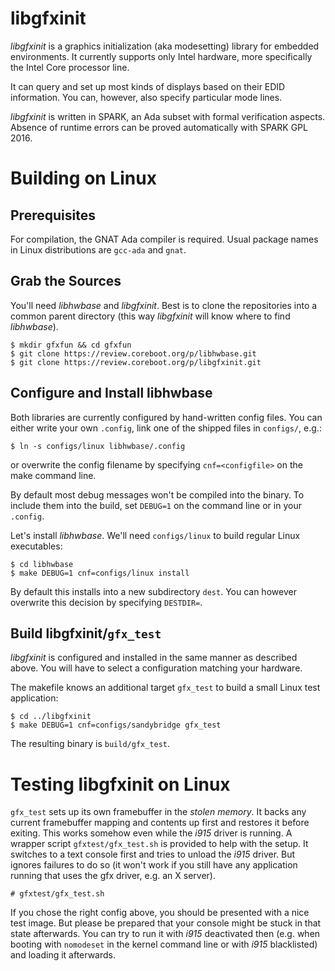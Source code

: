 libgfxinit
==========

*libgfxinit* is a graphics initialization (aka modesetting) library
for embedded environments. It currently supports only Intel hardware,
more specifically the Intel Core processor line.

It can query and set up most kinds of displays based on their EDID
information. You can, however, also specify particular mode lines.

*libgfxinit* is written in SPARK, an Ada subset with formal
verification aspects. Absence of runtime errors can be proved
automatically with SPARK GPL 2016.


Building on Linux
=================

Prerequisites
-------------

For compilation, the GNAT Ada compiler is required. Usual package
names in Linux distributions are `gcc-ada` and `gnat`.

Grab the Sources
----------------

You'll need *libhwbase* and *libgfxinit*. Best is to clone the
repositories into a common parent directory (this way *libgfxinit*
will know where to find *libhwbase*).

    $ mkdir gfxfun && cd gfxfun
    $ git clone https://review.coreboot.org/p/libhwbase.git
    $ git clone https://review.coreboot.org/p/libgfxinit.git

Configure and Install libhwbase
-------------------------------

Both libraries are currently configured by hand-written config files.
You can either write your own `.config`, link one of the shipped files
in `configs/`, e.g.:

    $ ln -s configs/linux libhwbase/.config

or overwrite the config filename by specifying `cnf=<configfile>` on
the make command line.

By default most debug messages won't be compiled into the binary. To
include them into the build, set `DEBUG=1` on the command line or in
your `.config`.

Let's install *libhwbase*. We'll need `configs/linux` to build regular
Linux executables:

    $ cd libhwbase
    $ make DEBUG=1 cnf=configs/linux install

By default this installs into a new subdirectory `dest`. You can however
overwrite this decision by specifying `DESTDIR=`.

Build libgfxinit/`gfx_test`
---------------------------

*libgfxinit* is configured and installed in the same manner as
described above. You will have to select a configuration matching your
hardware.

The makefile knows an additional target `gfx_test` to build a small
Linux test application:

    $ cd ../libgfxinit
    $ make DEBUG=1 cnf=configs/sandybridge gfx_test

The resulting binary is `build/gfx_test`.


Testing libgfxinit on Linux
===========================

`gfx_test` sets up its own framebuffer in the *stolen memory*. It
backs any current framebuffer mapping and contents up first and
restores it before exiting. This works somehow even while the *i915*
driver is running. A wrapper script `gfxtest/gfx_test.sh` is
provided to help with the setup. It switches to a text console first
and tries to unload the *i915* driver. But ignores failures to do
so (it won't work if you still have any application running that
uses the gfx driver, e.g. an X server).

    # gfxtest/gfx_test.sh

If you chose the right config above, you should be presented with a
nice test image. But please be prepared that your console might be
stuck in that state afterwards. You can try to run it with *i915*
deactivated then (e.g. when booting with `nomodeset` in the kernel
command line or with *i915* blacklisted) and loading it afterwards.
